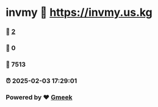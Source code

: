 # invmy :link: https://invmy.us.kg 
### :page_facing_up: [2](https://invmy.us.kg/tag.html) 
### :speech_balloon: 0 
### :hibiscus: 7513 
### :alarm_clock: 2025-02-03 17:29:01 
### Powered by :heart: [Gmeek](https://github.com/Meekdai/Gmeek)
